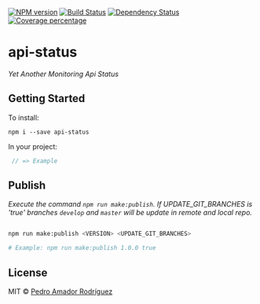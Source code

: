 [![NPM version][npm-image]][npm-url] [![Build Status][travis-image]][travis-url] [![Dependency Status][daviddm-image]][daviddm-url] [![Coverage percentage][coveralls-image]][coveralls-url]

# api-status

_Yet Another Monitoring Api Status_

## Getting Started

To install:

    npm i --save api-status

In your project:

``` javascript
 // => Example
```

## Publish

_Execute the command `npm run make:publish`. If UPDATE_GIT_BRANCHES is 'true' branches `develop` and `master` will be update in remote and local repo._

```bash

npm run make:publish <VERSION> <UPDATE_GIT_BRANCHES>

# Example: npm run make:publish 1.0.0 true
```

## License

MIT © [Pedro Amador Rodríguez](pedroamador.rodriguez@gmail.com)

[npm-image]: https://badge.fury.io/js/api-status.svg
[npm-url]: https://npmjs.org/package/api-status
[travis-image]: https://travis-ci.org/jenkins-workshop-kairosds/api-status.svg?branch=develop
[travis-url]: https://travis-ci.org/jenkins-workshop-kairosds/api-status
[daviddm-image]: https://david-dm.org/jenkins-workshop-kairosds/api-status.svg?theme=shields.io
[daviddm-url]: https://david-dm.org/jenkins-workshop-kairosds/api-status
[coveralls-image]: https://coveralls.io/repos/jenkins-workshop-kairosds/api-status/badge.svg
[coveralls-url]: https://coveralls.io/r/jenkins-workshop-kairosds/api-status

